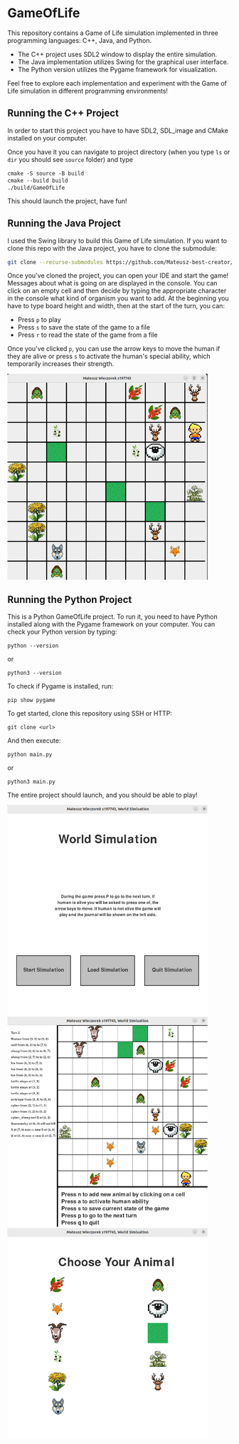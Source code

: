 # GameOfLife

This repository contains a Game of Life simulation implemented in three programming languages: C++, Java, and Python.

- The C++ project uses SDL2 window to display the entire simulation.
- The Java implementation utilizes Swing for the graphical user interface.
- The Python version utilizes the Pygame framework for visualization.

Feel free to explore each implementation and experiment with the Game of Life simulation in different programming environments!

## Running the C++ Project

In order to start this project you have to have SDL2, SDL_image and CMake installed on your computer.

Once you have it you can navigate to project directory (when you type `ls` or `dir` you should see `source` folder) and type 

```
cmake -S source -B build
cmake --build build
./build/GameOfLife
```

This should launch the project, have fun!

## Running the Java Project

I used the Swing library to build this Game of Life simulation. If you want to clone this repo with the Java project, you have to clone the submodule:

```sh
git clone --recurse-submodules https://github.com/Mateusz-best-creator/GameOfLife.git
```

Once you've cloned the project, you can open your IDE and start the game! Messages about what is going on are displayed in the console. You can click on an empty cell and then decide by typing the appropriate character in the console what kind of organism you want to add. At the beginning you have to type board height and width, then at the start of the turn, you can:

- Press `p` to play
- Press `s` to save the state of the game to a file
- Press `r` to read the state of the game from a file

Once you've clicked `p`, you can use the arrow keys to move the human if they are alive or press `s` to activate the human's special ability, which temporarily increases their strength.

<img src="Screenshots/Game_Of_Life_Java.png" alt="Simulation" width="450">


## Running the Python Project

This is a Python GameOfLife project. To run it, you need to have Python installed along with the Pygame framework on your computer. You can check your Python version by typing:

```
python --version
```
or
```
python3 --version
```

To check if Pygame is installed, run:

```
pip show pygame
```

To get started, clone this repository using SSH or HTTP:
```
git clone <url>
```

And then execute:

```
python main.py
```
or
```
python3 main.py
```

The entire project should launch, and you should be able to play!

<img src="Screenshots/start_page.png" alt="Start Page" width="450">
<img src="Screenshots/simulation.png" alt="Simulation Gameplay" width="450">
<img src="Screenshots/adding_animal.png" alt="Adding Animals" width="450">
